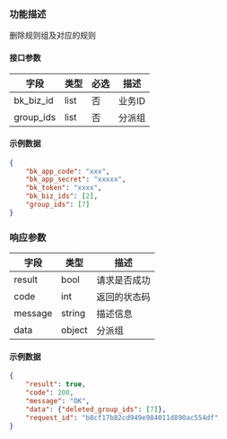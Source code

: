 ### 功能描述

删除规则组及对应的规则


#### 接口参数

| 字段       | 类型 | 必选 | 描述 |
| --------- | ---- | ---- |--|
| bk_biz_id | list | 否   | 业务ID |
| group_ids       | list | 否   | 分派组 |

#### 示例数据

```json
{
    "bk_app_code": "xxx",
    "bk_app_secret": "xxxxx",
    "bk_token": "xxxx",
    "bk_biz_ids": [2],
    "group_ids": [7]
}
```

### 响应参数

| 字段    | 类型     | 描述     |
| ------- |--------|--------|
| result  | bool   | 请求是否成功 |
| code    | int    | 返回的状态码 |
| message | string | 描述信息   |
| data    | object | 分派组    |

#### 示例数据

```json
{
    "result": true,
    "code": 200,
    "message": "OK",
    "data": {"deleted_group_ids": [7]},
    "request_id": "b8cf17b82cd949e984011d890ac554df"
}
```


